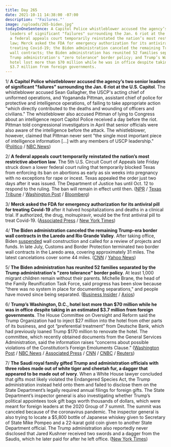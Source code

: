 ```yaml
---
title: Day 265
date: 2021-10-11 14:38:00 -07:00
description: '"Failures."'
image: /uploads/265-biden.jpg"
todayInOneSentence: A Capitol Police whistleblower accused the agency’s two senior
  leaders of significant "failures" surrounding the Jan. 6 riot at the U.S. Capitol;
  a federal appeals court temporarily reinstated the nation’s most restrictive abortion
  law; Merck asked the FDA for emergency authorization for its antiviral pill for
  treating Covid-19; the Biden administration canceled the remaining Trump-era border
  wall contracts; the Biden administration has reunited 52 families separated by the
  Trump administration's "zero tolerance" border policy; and Trump’s Washington, D.C.,
  hotel lost more than $70 million while he was in office despite taking in an estimated
  $3.7 million from foreign governments.
---
```


1/ **A Capitol Police whistleblower accused the agency’s two senior leaders of significant "failures" surrounding the Jan. 6 riot at the U.S. Capitol**. The whistleblower accused Sean Gallagher, the USCP's acting chief of uniformed operations, and Yogananda Pittman, assistant chief of police for protective and intelligence operations, of failing to take appropriate action "which directly contributed to the deaths and wounding of officers and civilians." The whistleblower also accused Pittman of lying to Congress about an intelligence report Capitol Police received a day before the riot. Pittman told congressional investigators in April that senior officials were also aware of the intelligence before the attack. The whistleblower, however, claimed that Pittman never sent "the single most important piece of intelligence information \[...\] with any members of USCP leadership." ([Politico](https://www.politico.com/news/2021/10/08/capitol-police-whistleblower-rebuke-jan-6-515696) / [NBC News](https://www.nbcnews.com/politics/congress/capitol-police-whistleblower-blasts-two-senior-leaders-failures-jan-6-n1281227))

2/ **A federal appeals court temporarily reinstated the nation’s most restrictive abortion law**. The 5th U.S. Circuit Court of Appeals late Friday struck down a lower federal court ruling that temporarily blocked Texas from enforcing its ban on abortions as early as six weeks into pregnancy with no exceptions for rape or incest. Texas appealed the order just two days after it was issued. The Department of Justice has until Oct. 12 to respond to the ruling. The ban will remain in effect until then. ([NPR](https://www.npr.org/2021/10/08/1044512475/texas-abortion-ban-reinstated) / [Texas Tribune](https://www.texastribune.org/2021/10/08/texas-abortion-appeal/) / [Washington Post](https://www.washingtonpost.com/politics/courts_law/texas-appeals-abortion-ruling/2021/10/08/56b9fe9e-2774-11ec-8831-a31e7b3de188_story.html) / [Bloomberg](https://www.bloomberg.com/news/articles/2021-10-09/texas-abortion-ban-temporarily-reinstated-by-appeals-court?sref=MIBMEEoj))

3/ **Merck asked the FDA for emergency authorization for its antiviral pill for treating Covid-19** after it halved hospitalizations and deaths in a clinical trial. If authorized, the drug, molnupiravir, would be the first antiviral pill to treat Covid-19. ([Associated Press](https://apnews.com/article/merck-asks-fda-to-authorize-covid-pill-e731ada126414396b402c4dfc3cf8d2c) / [New York Times](https://www.nytimes.com/2021/10/11/science/merck-antiviral-covid-pill.html))

4/ **The Biden administration canceled the remaining Trump-era border wall contracts in the Laredo and Rio Grande Valley**. After taking office, Biden [suspended](https://whatthefuckjusthappenedtoday.com/2021/04/30/day-101/#5-the-biden-administration-returned) wall construction and called for a review of projects and funds. In late July, Customs and Border Protection terminated two border wall contracts in the Laredo area, covering approximately 31 miles. The latest cancelations cover some 44 miles. ([CNN](https://www.cnn.com/2021/10/08/politics/border-wall-contacts-canceled-biden-administration/index.html) / [Yahoo News](https://news.yahoo.com/biden-administration-cancels-remaining-contracts-181209186.html))

5/ **The Biden administration has reunited 52 families separated by the Trump administration's "zero tolerance" border policy**. At least 1,000 migrant children remain without their parents. Michelle Brane, the head of the Family Reunification Task Force, said progress has been slow because "there was no system in place for documenting separations," and people have moved since being separated. ([Business Insider](https://www.businessinsider.com/biden-reunites-52-of-1000-migrant-families-split-under-trump-2021-10) / [Axios](https://www.axios.com/migrant-children-still-separated-from-parents-92a72738-f295-410b-ac61-076c634eaaea.html))

6/ **Trump’s Washington, D.C., hotel lost more than $70 million while he was in office despite taking in an estimated $3.7 million from foreign governments**. The House Committee on Oversight and Reform said the Trump Organization had to inject $27 million into the hotel from other parts of its business, and got “preferential treatment” from Deutsche Bank, which had previously loaned Trump $170 million to renovate the hotel. The committee, which recently obtained documents from the General Services Administration, said the information raises “concerns about possible violations of the Constitution’s Foreign Emoluments Clause.” ([Washington Post](https://www.washingtonpost.com/business/2021/10/08/trump-hotel-millions-foreign-governments/) / [NBC News](https://www.nbcnews.com/politics/congress/trump-misled-about-d-c-hotel-finances-house-panel-says-n1281103) / [Associated Press](https://apnews.com/article/donald-trump-politics-business-4203026146d39a3a2315eecd7fe79486) / [CNN](https://www.cnn.com/2021/10/08/politics/trump-hotel-dc/index.html) / [CNBC](https://www.cnbc.com/2021/10/08/trump-hid-over-70-million-in-losses-on-dc-hotel-house-panel-alleges.html) / [Reuters](https://www.reuters.com/world/us/trump-organization-hid-payments-foreign-governments-us-house-panel-alleges-2021-10-08/))

7/ **The Saudi royal family gifted Trump and administration officials with three robes made out of white tiger and cheetah fur, a dagger that appeared to be made out of ivory**. When a White House lawyer concluded that gifts most likely violated the Endangered Species Act, the Trump administration instead held onto them and failed to disclose them on the State Department’s legally required annual filings for foreign gifts. The State Department’s inspector general is also investigating whether Trump’s political appointees took gift bags worth thousands of dollars, which were meant for foreign leaders at the 2020 Group of 7 summit. The summit was canceled because of the coronavirus pandemic. The inspector general is also trying to locate a $5,800 bottle of Japanese whiskey given to Secretary of State Mike Pompeo and a 22-karat gold coin given to another State Department official. The Trump administration also reportedly never disclosed that Jared Kushner received two swords and a dagger from the Saudis, which he later paid for after he left office. ([New York Times](https://www.nytimes.com/2021/10/11/us/politics/trump-gifts.html))